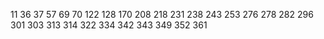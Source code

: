 11
36
37
57
69
70
122
128
170
208
218
231
238
243
253
276
278
282
296
301
303
313
314
322
334
342
343
349
352
361
